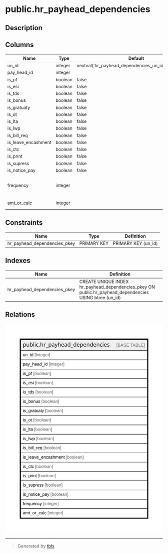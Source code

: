 # public.hr_payhead_dependencies

## Description

## Columns

| Name | Type | Default | Nullable | Children | Parents | Comment |
| ---- | ---- | ------- | -------- | -------- | ------- | ------- |
| un_id | integer | nextval('hr_payhead_dependencies_un_id_seq'::regclass) | false |  |  |  |
| pay_head_id | integer |  | false |  |  |  |
| is_pf | boolean | false | true |  |  |  |
| is_esi | boolean | false | true |  |  |  |
| is_tds | boolean | false | true |  |  |  |
| is_bonus | boolean | false | true |  |  |  |
| is_gratuaty | boolean | false | true |  |  |  |
| is_ot | boolean | false | true |  |  |  |
| is_lta | boolean | false | true |  |  |  |
| is_lwp | boolean | false | true |  |  |  |
| is_bill_req | boolean | false | true |  |  |  |
| is_leave_encashment | boolean | false | true |  |  |  |
| is_ctc | boolean | false | true |  |  |  |
| is_print | boolean | false | true |  |  |  |
| is_supress | boolean | false | true |  |  |  |
| is_notice_pay | boolean | false | true |  |  |  |
| frequency | integer |  | true |  |  | From Setting ID=42 and settingvalueid= 1 and 4 |
| amt_or_calc | integer |  | false |  |  | From Setting ID=71 |

## Constraints

| Name | Type | Definition |
| ---- | ---- | ---------- |
| hr_payhead_dependencies_pkey | PRIMARY KEY | PRIMARY KEY (un_id) |

## Indexes

| Name | Definition |
| ---- | ---------- |
| hr_payhead_dependencies_pkey | CREATE UNIQUE INDEX hr_payhead_dependencies_pkey ON public.hr_payhead_dependencies USING btree (un_id) |

## Relations

![er](public.hr_payhead_dependencies.svg)

---

> Generated by [tbls](https://github.com/k1LoW/tbls)
